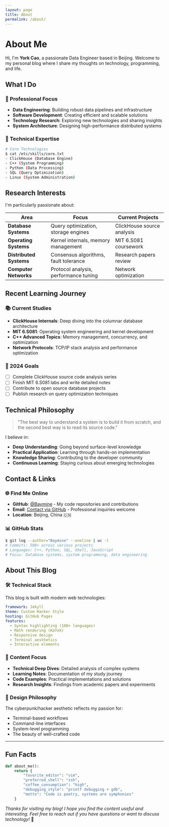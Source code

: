 ```yaml
---
layout: page
title: About
permalink: /about/
---
```


# About Me

Hi, I'm **York Cao**, a passionate Data Engineer based in Beijing. Welcome to my personal blog where I share my thoughts on technology, programming, and life.

## What I Do

### 💼 Professional Focus
- **Data Engineering**: Building robust data pipelines and infrastructure
- **Software Development**: Creating efficient and scalable solutions
- **Technology Research**: Exploring new technologies and sharing insights
- **System Architecture**: Designing high-performance distributed systems

### 🔧 Technical Expertise
```bash
# Core Technologies
$ cat /etc/skills/core.txt
- ClickHouse (Database Engine)
- C++ (System Programming)
- Python (Data Processing)
- SQL (Query Optimization)
- Linux (System Administration)
```

## Research Interests

I'm particularly passionate about:

| Area | Focus | Current Projects |
|------|-------|------------------|
| **Database Systems** | Query optimization, storage engines | ClickHouse source analysis |
| **Operating Systems** | Kernel internals, memory management | MIT 6.S081 coursework |
| **Distributed Systems** | Consensus algorithms, fault tolerance | Research papers review |
| **Computer Networks** | Protocol analysis, performance tuning | Network optimization |

## Recent Learning Journey

### 📚 Current Studies
- **ClickHouse Internals**: Deep diving into the columnar database architecture
- **MIT 6.S081**: Operating system engineering and kernel development
- **C++ Advanced Topics**: Memory management, concurrency, and optimization
- **Network Protocols**: TCP/IP stack analysis and performance optimization

### 🎯 2024 Goals
- [ ] Complete ClickHouse source code analysis series
- [ ] Finish MIT 6.S081 labs and write detailed notes
- [ ] Contribute to open source database projects
- [ ] Publish research on query optimization techniques

## Technical Philosophy

> "The best way to understand a system is to build it from scratch,
> and the second best way is to read its source code."

I believe in:
- **Deep Understanding**: Going beyond surface-level knowledge
- **Practical Application**: Learning through hands-on implementation
- **Knowledge Sharing**: Contributing to the developer community
- **Continuous Learning**: Staying curious about emerging technologies

## Contact & Links

### 🌐 Find Me Online
- **GitHub**: [@Baymine](https://github.com/Baymine) - My code repositories and contributions
- **Email**: [Contact via GitHub](https://github.com/Baymine) - Professional inquiries welcome
- **Location**: Beijing, China 🇨🇳

### 📊 GitHub Stats
```bash
$ git log --author="Baymine" --oneline | wc -l
# Commits: 500+ across various projects
# Languages: C++, Python, SQL, Shell, JavaScript
# Focus: Database systems, system programming, data engineering
```

## About This Blog

### 🛠️ Technical Stack
This blog is built with modern web technologies:

```yaml
framework: Jekyll
theme: Custom Hacker Style
hosting: GitHub Pages
features:
  - Syntax highlighting (100+ languages)
  - Math rendering (KaTeX)
  - Responsive design
  - Terminal aesthetics
  - Interactive elements
```

### 📝 Content Focus
- **Technical Deep Dives**: Detailed analysis of complex systems
- **Learning Notes**: Documentation of my study journey
- **Code Examples**: Practical implementations and solutions
- **Research Insights**: Findings from academic papers and experiments

### 🎨 Design Philosophy
The cyberpunk/hacker aesthetic reflects my passion for:
- Terminal-based workflows
- Command-line interfaces
- System-level programming
- The beauty of well-crafted code

---

## Fun Facts

```python
def about_me():
    return {
        "favorite_editor": "vim",
        "preferred_shell": "zsh",
        "coffee_consumption": "high",
        "debugging_style": "printf debugging + gdb",
        "motto": "Code is poetry, systems are symphonies"
    }
```

*Thanks for visiting my blog! I hope you find the content useful and interesting. Feel free to reach out if you have questions or want to discuss technology!* 🚀
